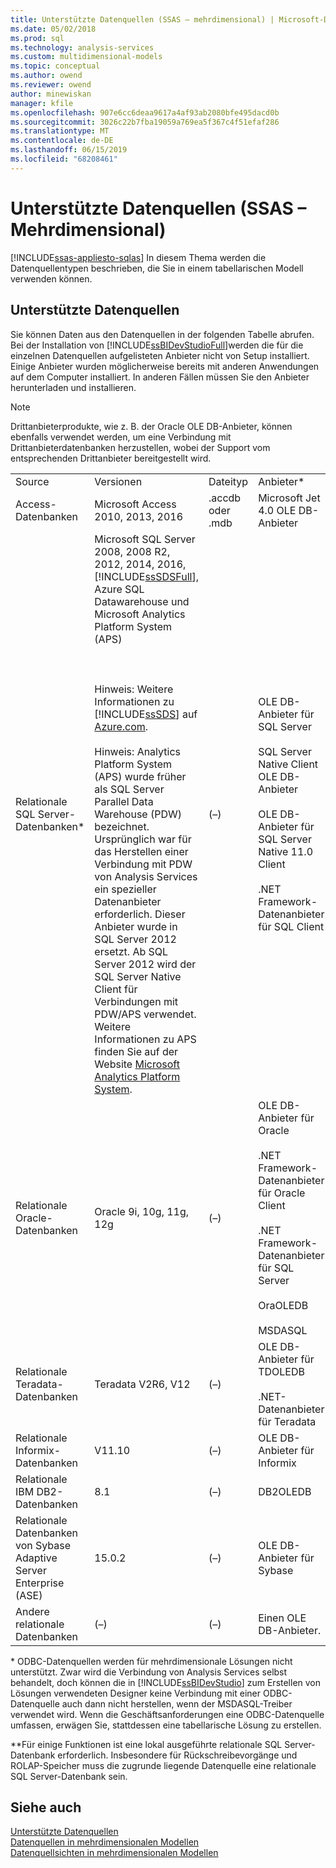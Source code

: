 ```yaml
---
title: Unterstützte Datenquellen (SSAS – mehrdimensional) | Microsoft-Dokumentation
ms.date: 05/02/2018
ms.prod: sql
ms.technology: analysis-services
ms.custom: multidimensional-models
ms.topic: conceptual
ms.author: owend
ms.reviewer: owend
author: minewiskan
manager: kfile
ms.openlocfilehash: 907e6cc6deaa9617a4af93ab2080bfe495dacd0b
ms.sourcegitcommit: 3026c22b7fba19059a769ea5f367c4f51efaf286
ms.translationtype: MT
ms.contentlocale: de-DE
ms.lasthandoff: 06/15/2019
ms.locfileid: "68208461"
---
```

# <a name="supported-data-sources-ssas---multidimensional"></a>Unterstützte Datenquellen (SSAS – Mehrdimensional)
[!INCLUDE[ssas-appliesto-sqlas](../../includes/ssas-appliesto-sqlas.md)]
  In diesem Thema werden die Datenquellentypen beschrieben, die Sie in einem tabellarischen Modell verwenden können.  
  
##  <a name="bkmk_supported_ds"></a> Unterstützte Datenquellen  
 Sie können Daten aus den Datenquellen in der folgenden Tabelle abrufen. Bei der Installation von [!INCLUDE[ssBIDevStudioFull](../../includes/ssbidevstudiofull-md.md)]werden die für die einzelnen Datenquellen aufgelisteten Anbieter nicht von Setup installiert. Einige Anbieter wurden möglicherweise bereits mit anderen Anwendungen auf dem Computer installiert. In anderen Fällen müssen Sie den Anbieter herunterladen und installieren.  
  
> [!NOTE]  
>  Drittanbieterprodukte, wie z.&#160;B. der Oracle OLE DB-Anbieter, können ebenfalls verwendet werden, um eine Verbindung mit Drittanbieterdatenbanken herzustellen, wobei der Support vom entsprechenden Drittanbieter bereitgestellt wird.  
  
|||||  
|-|-|-|-|  
|Source|Versionen|Dateityp|Anbieter*|  
|Access-Datenbanken|Microsoft Access 2010, 2013, 2016|.accdb oder .mdb|Microsoft Jet 4.0 OLE DB-Anbieter|  
|Relationale SQL Server-Datenbanken*|Microsoft SQL Server 2008, 2008 R2, 2012, 2014, 2016, [!INCLUDE[ssSDSFull](../../includes/sssdsfull-md.md)], Azure SQL Datawarehouse und Microsoft Analytics Platform System (APS)<br /><br /> <br /><br /> Hinweis: Weitere Informationen zu [!INCLUDE[ssSDS](../../includes/sssds-md.md)] auf [Azure.com](http://go.microsoft.com/fwlink/?LinkID=157856).<br /><br /> Hinweis: Analytics Platform System (APS) wurde früher als SQL Server Parallel Data Warehouse (PDW) bezeichnet. Ursprünglich war für das Herstellen einer Verbindung mit PDW von Analysis Services ein spezieller Datenanbieter erforderlich. Dieser Anbieter wurde in SQL Server 2012 ersetzt. Ab SQL Server 2012 wird der SQL Server Native Client für Verbindungen mit PDW/APS verwendet. Weitere Informationen zu APS finden Sie auf der Website [Microsoft Analytics Platform System](http://www.microsoft.com/en-us/server-cloud/products/analytics-platform-system/resources.aspx).|(–)|OLE DB-Anbieter für SQL Server<br /><br /> SQL Server Native Client OLE DB-Anbieter<br /><br /> OLE DB-Anbieter für SQL Server Native 11.0 Client<br /><br /> .NET Framework-Datenanbieter für SQL Client|  
|Relationale Oracle-Datenbanken|Oracle 9i, 10g, 11g, 12g|(–)|OLE DB-Anbieter für Oracle<br /><br /> .NET Framework-Datenanbieter für Oracle Client<br /><br /> .NET Framework-Datenanbieter für SQL Server<br /><br /> OraOLEDB<br /><br /> MSDASQL|  
|Relationale Teradata-Datenbanken|Teradata V2R6, V12|(–)|OLE DB-Anbieter für TDOLEDB<br /><br /> .NET-Datenanbieter für Teradata|  
|Relationale Informix-Datenbanken|V11.10|(–)|OLE DB-Anbieter für Informix|  
|Relationale IBM DB2-Datenbanken|8.1|(–)|DB2OLEDB|  
|Relationale Datenbanken von Sybase Adaptive Server Enterprise (ASE)|15.0.2|(–)|OLE DB-Anbieter für Sybase|  
|Andere relationale Datenbanken|(–)|(–)|Einen OLE DB-Anbieter.|  
  
 \* ODBC-Datenquellen werden für mehrdimensionale Lösungen nicht unterstützt. Zwar wird die Verbindung von Analysis Services selbst behandelt, doch können die in [!INCLUDE[ssBIDevStudio](../../includes/ssbidevstudio-md.md)] zum Erstellen von Lösungen verwendeten Designer keine Verbindung mit einer ODBC-Datenquelle auch dann nicht herstellen, wenn der MSDASQL-Treiber verwendet wird. Wenn die Geschäftsanforderungen eine ODBC-Datenquelle umfassen, erwägen Sie, stattdessen eine tabellarische Lösung zu erstellen.  
  
 **Für einige Funktionen ist eine lokal ausgeführte relationale SQL Server-Datenbank erforderlich. Insbesondere für Rückschreibevorgänge und ROLAP-Speicher muss die zugrunde liegende Datenquelle eine relationale SQL Server-Datenbank sein.  
  
## <a name="see-also"></a>Siehe auch  
 [Unterstützte Datenquellen](../../analysis-services/tabular-models/data-sources-supported-ssas-tabular.md)   
 [Datenquellen in mehrdimensionalen Modellen](../../analysis-services/multidimensional-models/data-sources-in-multidimensional-models.md)   
 [Datenquellsichten in mehrdimensionalen Modellen](../../analysis-services/multidimensional-models/data-source-views-in-multidimensional-models.md)  
  
  
